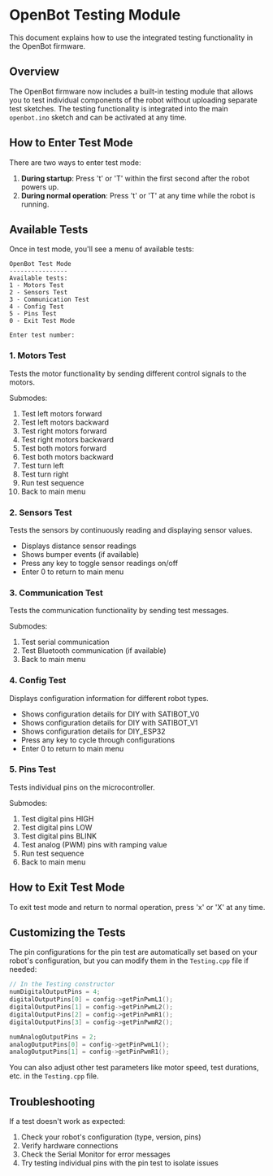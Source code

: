 # OpenBot Testing Module

This document explains how to use the integrated testing functionality in the OpenBot firmware.

## Overview

The OpenBot firmware now includes a built-in testing module that allows you to test individual components of the robot without uploading separate test sketches. The testing functionality is integrated into the main `openbot.ino` sketch and can be activated at any time.

## How to Enter Test Mode

There are two ways to enter test mode:

1. **During startup**: Press 't' or 'T' within the first second after the robot powers up.
2. **During normal operation**: Press 't' or 'T' at any time while the robot is running.

## Available Tests

Once in test mode, you'll see a menu of available tests:

```
OpenBot Test Mode
----------------
Available tests:
1 - Motors Test
2 - Sensors Test
3 - Communication Test
4 - Config Test
5 - Pins Test
0 - Exit Test Mode

Enter test number:
```

### 1. Motors Test

Tests the motor functionality by sending different control signals to the motors.

Submodes:
1. Test left motors forward
2. Test left motors backward
3. Test right motors forward
4. Test right motors backward
5. Test both motors forward
6. Test both motors backward
7. Test turn left
8. Test turn right
9. Run test sequence
0. Back to main menu

### 2. Sensors Test

Tests the sensors by continuously reading and displaying sensor values.

- Displays distance sensor readings
- Shows bumper events (if available)
- Press any key to toggle sensor readings on/off
- Enter 0 to return to main menu

### 3. Communication Test

Tests the communication functionality by sending test messages.

Submodes:
1. Test serial communication
2. Test Bluetooth communication (if available)
0. Back to main menu

### 4. Config Test

Displays configuration information for different robot types.

- Shows configuration details for DIY with SATIBOT_V0
- Shows configuration details for DIY with SATIBOT_V1
- Shows configuration details for DIY_ESP32
- Press any key to cycle through configurations
- Enter 0 to return to main menu

### 5. Pins Test

Tests individual pins on the microcontroller.

Submodes:
1. Test digital pins HIGH
2. Test digital pins LOW
3. Test digital pins BLINK
4. Test analog (PWM) pins with ramping value
5. Run test sequence
0. Back to main menu

## How to Exit Test Mode

To exit test mode and return to normal operation, press 'x' or 'X' at any time.

## Customizing the Tests

The pin configurations for the pin test are automatically set based on your robot's configuration, but you can modify them in the `Testing.cpp` file if needed:

```cpp
// In the Testing constructor
numDigitalOutputPins = 4;
digitalOutputPins[0] = config->getPinPwmL1();
digitalOutputPins[1] = config->getPinPwmL2();
digitalOutputPins[2] = config->getPinPwmR1();
digitalOutputPins[3] = config->getPinPwmR2();

numAnalogOutputPins = 2;
analogOutputPins[0] = config->getPinPwmL1();
analogOutputPins[1] = config->getPinPwmR1();
```

You can also adjust other test parameters like motor speed, test durations, etc. in the `Testing.cpp` file.

## Troubleshooting

If a test doesn't work as expected:

1. Check your robot's configuration (type, version, pins)
2. Verify hardware connections
3. Check the Serial Monitor for error messages
4. Try testing individual pins with the pin test to isolate issues
